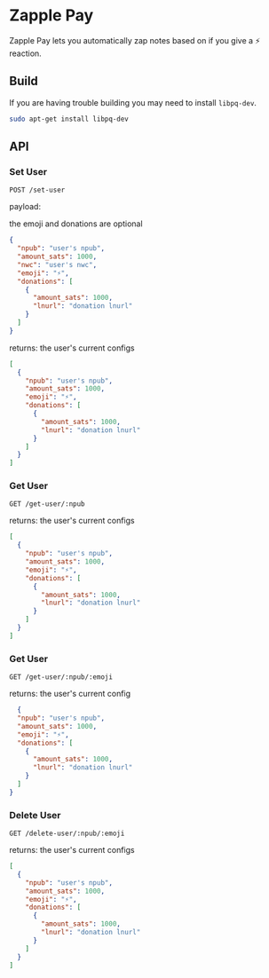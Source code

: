 # Zapple Pay

Zapple Pay lets you automatically zap notes based on if you give a ⚡ reaction.

## Build

If you are having trouble building you may need to install `libpq-dev`.

```bash
sudo apt-get install libpq-dev
```

## API

### Set User

`POST /set-user`

payload:

the emoji and donations are optional

```json
{
  "npub": "user's npub",
  "amount_sats": 1000,
  "nwc": "user's nwc",
  "emoji": "⚡",
  "donations": [
    {
      "amount_sats": 1000,
      "lnurl": "donation lnurl"
    }
  ]
}
```

returns:
the user's current configs

```json
[
  {
    "npub": "user's npub",
    "amount_sats": 1000,
    "emoji": "⚡",
    "donations": [
      {
        "amount_sats": 1000,
        "lnurl": "donation lnurl"
      }
    ]
  }
]
```

### Get User

`GET /get-user/:npub`

returns:
the user's current configs

```json
[
  {
    "npub": "user's npub",
    "amount_sats": 1000,
    "emoji": "⚡",
    "donations": [
      {
        "amount_sats": 1000,
        "lnurl": "donation lnurl"
      }
    ]
  }
]
```

### Get User

`GET /get-user/:npub/:emoji`

returns:
the user's current config

```json
  {
  "npub": "user's npub",
  "amount_sats": 1000,
  "emoji": "⚡",
  "donations": [
    {
      "amount_sats": 1000,
      "lnurl": "donation lnurl"
    }
  ]
}
```

### Delete User

`GET /delete-user/:npub/:emoji`

returns:
the user's current configs

```json
[
  {
    "npub": "user's npub",
    "amount_sats": 1000,
    "emoji": "⚡",
    "donations": [
      {
        "amount_sats": 1000,
        "lnurl": "donation lnurl"
      }
    ]
  }
]
```